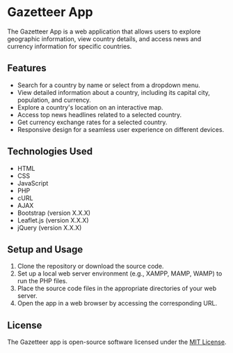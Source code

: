 # Gazetteer App

The Gazetteer App is a web application that allows users to explore geographic information, view country details, and access news and currency information for specific countries.

## Features

- Search for a country by name or select from a dropdown menu.
- View detailed information about a country, including its capital city, population, and currency.
- Explore a country's location on an interactive map.
- Access top news headlines related to a selected country.
- Get currency exchange rates for a selected country.
- Responsive design for a seamless user experience on different devices.

## Technologies Used

- HTML
- CSS
- JavaScript
- PHP
- cURL
- AJAX
- Bootstrap (version X.X.X)
- Leaflet.js (version X.X.X)
- jQuery (version X.X.X)

## Setup and Usage

1. Clone the repository or download the source code.
2. Set up a local web server environment (e.g., XAMPP, MAMP, WAMP) to run the PHP files.
3. Place the source code files in the appropriate directories of your web server.
4. Open the app in a web browser by accessing the corresponding URL.


## License

The Gazetteer app is open-source software licensed under the [MIT License](LICENSE).

